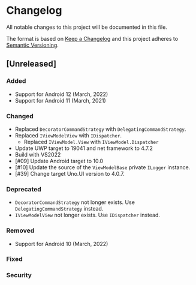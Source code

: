 # Changelog
All notable changes to this project will be documented in this file.

The format is based on [Keep a Changelog](http://keepachangelog.com/en/1.0.0/)
and this project adheres to [Semantic Versioning](http://semver.org/spec/v2.0.0.html).

## [Unreleased]

### Added
* Support for Android 12 (March, 2022)
* Support for Android 11 (March, 2021)

### Changed
* Replaced `DecoratorCommandStrategy` with `DelegatingCommandStrategy`.
* Replaced `IViewModelView` with `IDispatcher`.
  * Replaced `IViewModel.View` with `IViewModel.Dispatcher`
* Update UWP target to 19041 and net framework to 4.7.2
* Build with VS2022
* [#09] Update Android target to 10.0
* [#10] Update the source of the `ViewModelBase` private `ILogger` instance.
* [#39] Change target Uno.UI version to 4.0.7.

### Deprecated
* `DecoratorCommandStrategy` not longer exists. Use `DelegatingCommandStrategy` instead.
* `IViewModelView` not longer exists. Use `IDispatcher` instead.
### Removed
* Support for Android 10 (March, 2022)

### Fixed

### Security
